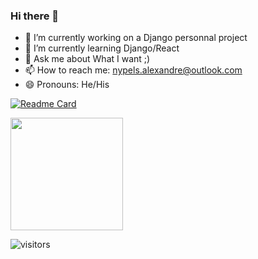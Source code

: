 ### Hi there 👋

- 🔭 I’m currently working on a Django personnal project
- 🌱 I’m currently learning Django/React
- 💬 Ask me about What I want ;)
- 📫 How to reach me: nypels.alexandre@outlook.com
- 😄 Pronouns: He/His

[![Readme Card](https://github-readme-stats.vercel.app/api/pin/?username=nyplex&repo=github-readme-stats)](https://github.com/anuraghazra/github-readme-stats)


<img height="180em" src="https://github-readme-stats.vercel.app/api?username=nyplex&show_icons=true&hide_border=true&&count_private=true&include_all_commits=true" />

![visitors](https://visitor-badge.glitch.me/badge?page_id=page.id)
